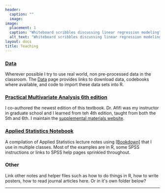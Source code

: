 ```yaml
---
header:
  caption: ""
  image: 
image:
  placement: 1
  caption: "Whiteboard scribbles discussing linear regression modeling"
  alt_text: "Whiteboard scribbles discussing linear regression modeling"
layout: docs
title: Teaching
---
```



### [Data](data/)
Wherever possible I try to use real world, non pre-processed data in the classroom. The [Data](data/) page provides links to download data, codebooks where available, and code to import these data sets into R. 

### [Practical Multivariate Analysis 6th edition](https://www.routledge.com/Practical-Multivariate-Analysis/Afifi-May-Donatello-Clark/p/book/9781032088471)
I co-authored the newest edition of this textbook. Dr. Afifi was my instructor in graduate school and I learned from teh 4th edition, taught from both the 5th and 6th. I maintain the [supplemental materials website](https://norcalbiostat.github.io/pma6_code/). 

### [Applied Statistics Notebook](https://norcalbiostat.github.io/AppliedStatistics_notes/)
A compilation of Applied Statistics lecture notes using [[Bookdown]](https://bookdown.org/) that I use in multiple classes. Most of the examples are in R, some SPSS instructions or links to SPSS help pages sprinkled throughout. 

### Other
Link other notes and helper files such as how to do things in R, how to write posters, how to read journal articles here. Or in it's own folder below? 

---

